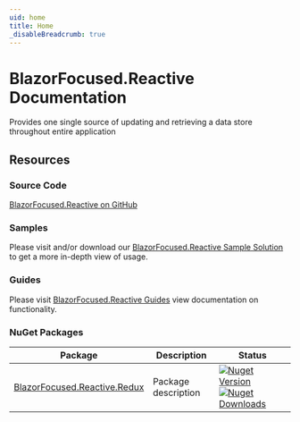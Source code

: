 ```yaml
---
uid: home
title: Home
_disableBreadcrumb: true
---
```


# BlazorFocused.Reactive Documentation

Provides one single source of updating and retrieving a data store throughout entire application

## Resources

### Source Code

[BlazorFocused.Reactive on GitHub](https://github.com/BlazorFocused/Reactive)

### Samples

Please visit and/or download our [BlazorFocused.Reactive Sample Solution](https://github.com/BlazorFocused/Reactive/tree/main/samples) to get a more in-depth view of usage.

### Guides

Please visit [BlazorFocused.Reactive Guides](guides/index.md) view documentation on functionality.

### NuGet Packages

| Package                                                                                      | Description         | Status                                                                                                                                                                                                                                                                                                             |
| -------------------------------------------------------------------------------------------- | ------------------- | ------------------------------------------------------------------------------------------------------------------------------------------------------------------------------------------------------------------------------------------------------------------------------------------------------------------ |
| [BlazorFocused.Reactive.Redux](https://www.nuget.org/packages/BlazorFocused.Reactive.Redux/) | Package description | [![Nuget Version](https://img.shields.io/nuget/v/BlazorFocused.Reactive.Redux?logo=nuget)](https://www.nuget.org/packages/BlazorFocused.Reactive.Redux) [![Nuget Downloads](https://img.shields.io/nuget/dt/BlazorFocused.Reactive.Redux?logo=nuget)](https://www.nuget.org/packages/BlazorFocused.Reactive.Redux) |
